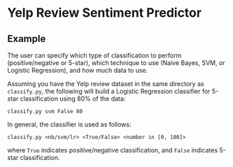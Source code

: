 # Yelp Review Sentiment Predictor


## Example

The user can specify which type of classification to perform (positive/negative or 5-star), which technique to use (Naive Bayes, SVM, or Logistic Regression), and how much data to use.

Assuming you have the Yelp review dataset in the same directory as `classify.py`, the following will build a Logistic Regression classifier for 5-star classification using 80% of the data:

```
classify.py svm False 80
```

In general, the classifier is used as follows:

```
classify.py <nb/svm/lr> <True/False> <number in [0, 100]>
```

where `True` indicates positive/negative classification, and `False` indicates 5-star classification.



